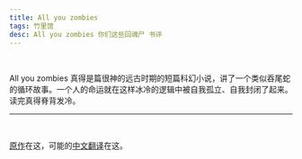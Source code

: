 ```yaml
---
title: All you zombies
tags: 竹里馆
desc: All you zombies 你们这些回魂尸 书评
---
```


<br/>

All you zombies 真得是篇很神的远古时期的短篇科幻小说，讲了一个类似吞尾蛇的循环故事。一个人的命运就在这样冰冷的逻辑中被自我孤立、自我封闭了起来。读完真得脊背发冷。

---

<br/>

[原作](https://gist.github.com/defunkt/759182/ad44c6135d168ae54503a281bb7e1a24c6c2ea0c)在这，可能的[中文翻译](https://mings0723.blogspot.com/2010/01/blog-post_22.html)在这。